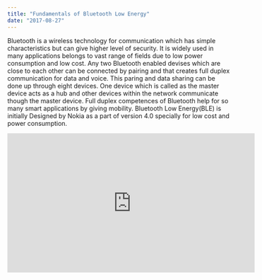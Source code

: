 ```yaml
---
title: "Fundamentals of Bluetooth Low Energy"
date: "2017-08-27"
---
```

Bluetooth is a wireless technology for communication which has simple characteristics but can give higher level of security. It is widely used in many applications belongs to vast range of fields due to low power consumption and low cost. Any two Bluetooth enabled devises which are close to each other can be connected by pairing and that creates full duplex communication for data and voice. This paring and data sharing can be done up through eight devices. One device which is called as the master device acts as a hub and other devices within the network communicate though the master device. Full duplex competences of Bluetooth help for so many smart applications by giving mobility. Bluetooth Low Energy(BLE) is initially Designed by Nokia as a part of version 4.0 specially for low cost and power consumption.

<iframe width="560" height="315" src="https://2.bp.blogspot.com/-DDRqj-UnAoA/WaI5HPEHTLI/AAAAAAAAAjY/1b3GlV_HaM8fjSWP4z1wR2Qh3Jvj2feDQCLcBGAs/s1600/bluetooth.png" frameborder="0" allowfullscreen></iframe>
